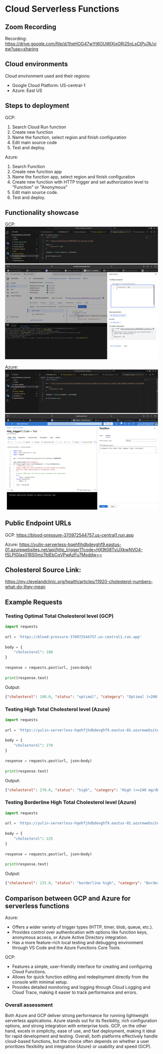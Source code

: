 # Cloud Serverless Functions

## Zoom Recording
Recording: https://drive.google.com/file/d/1heHOG47wYt6OUWIXjxORj25nLsCtPu7A/view?usp=sharing

## Cloud environments
Cloud environment used and their regions: 
- Google Cloud Platform: US-central-1
- Azure: East US

## Steps to deployment
GCP: 
1. Search Cloud Run function 
2. Create new function
3. Name the function, select region and finish configuration
4. Edit main source code
5. Test and deploy.

Azure: 
1. Search Function 
2. Create new function app
3. Name the function app, select region and finish configuration
4. Create new function with HTTP trigger and set authorization level to "Function" or "Anonymous"
5. Edit main source code.
6. Test and deploy.

## Functionality showcase
GCP:
![GCP function](/GCP/gcp_request.png)
![GCP function](/GCP/gcp_test.png)

Azure:
![azure functionality](/AZURE/azure_request.png)
![azure functionality](/AZURE/azure_test.png)


## Public Endpoint URLs
GCP: https://blood-pressure-370972544757.us-central1.run.app

Azure: https://yulin-serverless-hqehfjhdbdevghf9.eastus-01.azurewebsites.net/api/http_trigger1?code=HX9t08TylJXkwNVO4-fSLPlGIax01RS0mz7blEbCqVPwAzFu7Moddw==

## Cholesterol Source Link:
https://my.clevelandclinic.org/health/articles/11920-cholesterol-numbers-what-do-they-mean

## Example Requests
### Testing Optimal Total Cholesterol level (GCP) 
```python
import requests

url = 'https://blood-pressure-370972544757.us-central1.run.app'

body = {
    "cholesterol": 180
}

response = requests.post(url, json=body)

print(response.text)
```
Output:

```json
{"cholesterol": 180.0, "status": "optimal", "category": "Optimal (<200 mg/dL)"}
```

### Testing High Total Cholesterol level (Azure)
```python
import requests

url = 'https://yulin-serverless-hqehfjhdbdevghf9.eastus-01.azurewebsites.net/api/http_trigger1?code=HX9t08TylJXkwNVO4-fSLPlGIax01RS0mz7blEbCqVPwAzFu7Moddw=='

body = {
    "cholesterol": 270
}

response = requests.post(url, json=body)

print(response.text)
```
Output:
```json
{"cholesterol": 270.0, "status": "high", "category": "High (>=240 mg/dL)"}
```

### Testing Borderline High Total Cholesterol level (Azure)
```python
import requests

url = 'https://yulin-serverless-hqehfjhdbdevghf9.eastus-01.azurewebsites.net/api/http_trigger1?code=HX9t08TylJXkwNVO4-fSLPlGIax01RS0mz7blEbCqVPwAzFu7Moddw=='

body = {
    "cholesterol": 225
}

response = requests.post(url, json=body)

print(response.text)
```
Output:
```json
{"cholesterol": 225.0, "status": "borderline high", "category": "Borderline High (200-240 mg/dL)"}
```

## Comparison between GCP and Azure for serverless functions
Azure:
- Offers a wider variety of trigger types (HTTP, timer, blob, queue, etc.).
- Provides control over authentication with options like function keys, anonymous access, or Azure Active Directory integration.
- Has a more feature-rich local testing and debugging environment through VS Code and the Azure Functions Core Tools.

GCP:
- Features a simple, user-friendly interface for creating and configuring Cloud Functions.
- Allows for quick function editing and redeployment directly from the console with minimal setup.
- Provides detailed monitoring and logging through Cloud Logging and Cloud Trace, making it easier to track performance and errors.


### Overall assessment
Both Azure and GCP deliver strong performance for running lightweight serverless applications. Azure stands out for its flexibility, rich configuration options, and strong integration with enterprise tools. GCP, on the other hand, excels in simplicity, ease of use, and fast deployment, making it ideal for rapid development and testing. Overall, both platforms effectively handle cloud-based functions, but the choice often depends on whether a user prioritizes flexibility and integration (Azure) or usability and speed (GCP).
